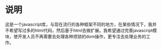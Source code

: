 <h1>说明</h1>
<div>这是一个javascript库，与现在流行的各种框架不同的地方，在某些情况下，我并不希望写过多的html代码，然后基于html去做扩展。我希望通过完善javascript模块，使开发人员不再需要去处理各种烦锁的dom操作，更专注去处理业务的工作。</div>
